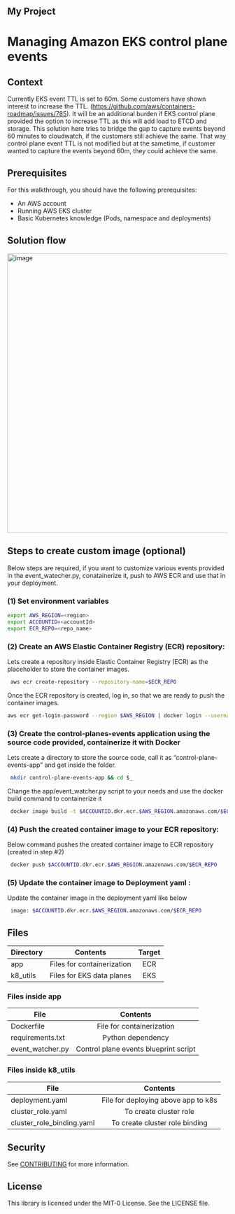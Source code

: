 ## My Project

# Managing Amazon EKS control plane events


## Context
Currently EKS event TTL is set to 60m. Some customers have shown interest to increase the TTL. (https://github.com/aws/containers-roadmap/issues/785). It will be an additional burden if EKS control plane provided the option to increase TTL as this will add load to ETCD and storage. This solution here tries to bridge the gap to capture events beyond 60 minutes to cloudwatch, if the customers still achieve the same. That way control plane event TTL is not modified but at the sametime, if customer wanted to capture the events beyond 60m, they could achieve the same.


## Prerequisites

For this walkthrough, you should have the following prerequisites: 

* An AWS account 
* Running AWS EKS cluster 
* Basic Kubernetes knowledge (Pods, namespace and deployments)

## Solution flow

<img width="639" alt="image" src="https://user-images.githubusercontent.com/1725781/159606567-abc3273c-2803-40a3-ac3b-dd4bbbd67334.png">



## Steps to create custom image (optional)

Below steps are required, if you want to customize various events provided in the event_watecher.py, conatainerize it, push to AWS ECR and  use that in your deployment.

### (1) Set environment variables
```sh
export AWS_REGION=<region>
export ACCOUNTID=<accountId>
export ECR_REPO=<repo_name>
```

### (2) Create an AWS Elastic Container Registry (ECR) repository:
Lets create a repository inside Elastic Container Registry (ECR) as the placeholder to store the container images. 

```sh
 aws ecr create-repository --repository-name=$ECR_REPO
```
Once the ECR repository is created, log in, so that we are ready to push the container images.

```sh
aws ecr get-login-password --region $AWS_REGION | docker login --username AWS --password-stdin $ACCOUNTID.dkr.ecr.$AWS_REGION.amazonaws.com
```

 
### (3) Create the control-planes-events application using the source code provided, containerize it with Docker

Lets create a directory to store the source code, call it as “control-plane-events-app” and get inside the folder.

```sh
 mkdir control-plane-events-app && cd $_
```

Change the app/event_watcher.py script to your needs and use the docker build command to containerize it

```sh
 docker image build -t $ACCOUNTID.dkr.ecr.$AWS_REGION.amazonaws.com/$ECR_REPO .
```

### (4) Push the created container image to your ECR repository:

Below command pushes the created container image to ECR repository (created in step #2)

```sh
 docker push $ACCOUNTID.dkr.ecr.$AWS_REGION.amazonaws.com/$ECR_REPO
```
### (5) Update the container image to Deployment yaml :

Update the container image in the deployment yaml like below

```sh
 image: $ACCOUNTID.dkr.ecr.$AWS_REGION.amazonaws.com/$ECR_REPO
```

## Files

| Directory     | Contents    |Target|
| ------------- |:-------------:|:--------:|
| app          | Files for containerization     |ECR|
| k8_utils      | Files for EKS data planes  |EKS |

### Files inside app

| File     | Contents     |
| ------------- |:-------------:|
| Dockerfile          | File for containerization     |
| requirements.txt      | Python dependency |
| event_watcher.py | Control plane events blueprint script|


### Files inside k8_utils

| File     | Contents     |
| ------------- |:-------------:|
| deployment.yaml          | File for deploying above app to k8s    |
| cluster_role.yaml      | To create cluster role |
| cluster_role_binding.yaml      | To create cluster role binding |


## Security

See [CONTRIBUTING](CONTRIBUTING.md#security-issue-notifications) for more information.

## License

This library is licensed under the MIT-0 License. See the LICENSE file.

